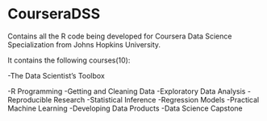 # CourseraDSS

Contains all the R code being developed for Coursera Data Science Specialization from Johns Hopkins University. 

It contains the following courses(10):

-The Data Scientist’s Toolbox

-R Programming
-Getting and Cleaning Data
-Exploratory Data Analysis
-Reproducible Research
-Statistical Inference
-Regression Models
-Practical Machine Learning
-Developing Data Products
-Data Science Capstone
